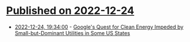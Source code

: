# [Published on 2022-12-24](index.md)

* [2022-12-24, 19:34:00](https://tech.slashdot.org/story/22/12/24/0646252/googles-quest-for-clean-energy-impeded-by-small-but-dominant-utilities-in-some-us-states?utm_source=rss1.0mainlinkanon&utm_medium=feed) - [Google's Quest for Clean Energy Impeded by Small-but-Dominant Utilities in Some US States](https://tech.slashdot.org/story/22/12/24/0646252/googles-quest-for-clean-energy-impeded-by-small-but-dominant-utilities-in-some-us-states?utm_source=rss1.0mainlinkanon&utm_medium=feed)
